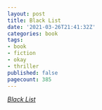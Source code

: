 ```yaml
---
layout: post
title: Black List
date: '2021-03-26T21:41:32Z'
categories: book
tags:
- book
- fiction
- okay
- thriller
published: false
pagecount: 385
---
```


[*Black List*][book-amaz]

[book-amaz]:      https://www.amazon.com/Black-List-Thriller-Scot-Harvath-ebook/dp/B004T4KX0U
